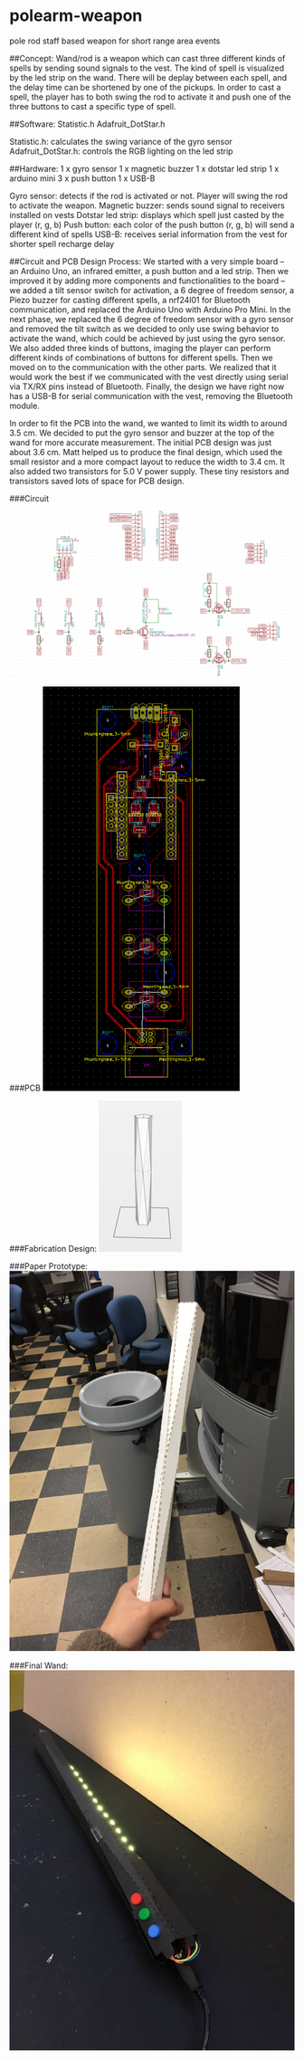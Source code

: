 # polearm-weapon
pole rod staff based weapon for short range area events

##Concept: 
Wand/rod is a weapon which can cast three different kinds of spells by sending sound signals to the vest. The kind of spell is visualized by the led strip on the wand. There will be deplay between each spell, and the delay time can be shortened by one of the pickups. In order to cast a spell, the player has to both swing the rod to activate it and push one of the three buttons to cast a specific type of spell. 

##Software: 
Statistic.h 
Adafruit_DotStar.h

Statistic.h: calculates the swing variance of the gyro sensor 
Adafruit_DotStar.h: controls the RGB lighting on the led strip 


##Hardware: 
1 x gyro sensor 
1 x magnetic buzzer
1 x dotstar led strip
1 x arduino mini
3 x push button
1 x USB-B

Gyro sensor: detects if the rod is activated or not. Player will swing the rod to activate the weapon.
Magnetic buzzer: sends sound signal to receivers installed on vests
Dotstar led strip: displays which spell just casted by the player (r, g, b)
Push button: each color of the push button (r, g, b) will send a different kind of spells
USB-B: receives serial information from the vest for shorter spell recharge delay

##Circuit and PCB Design Process: 
We started with a very simple board – an Arduino Uno, an infrared emitter, a push button and a led strip. Then we improved it by adding more components and functionalities to the board – we added a tilt sensor switch for activation, a 6 degree of freedom sensor, a Piezo buzzer for casting different spells, a nrf24l01 for Bluetooth communication, and replaced the Arduino Uno with Arduino Pro Mini. In the next phase, we replaced the 6 degree of freedom sensor with a gyro sensor and removed the tilt switch as we decided to only use swing behavior to activate the wand, which could be achieved by just using the gyro sensor. We also added three kinds of buttons, imaging the player can perform different kinds of combinations of buttons for different spells. Then we moved on to the communication with the other parts. We realized that it would work the best if we communicated with the vest directly using serial via TX/RX pins instead of Bluetooth. Finally, the design we have right now has a USB-B for serial communication with the vest, removing the Bluetooth module. 

In order to fit the PCB into the wand, we wanted to limit its width to around 3.5 cm. We decided to put the gyro sensor and buzzer at the top of the wand for more accurate measurement. The initial PCB design was just about 3.6 cm. Matt helped us to produce the final design, which used the small resistor and a more compact layout to reduce the width to 3.4 cm. It also added two transistors for 5.0 V power supply. These tiny resistors and transistors saved lots of space for PCB design.


###Circuit
![Circuit](https://github.com/moonbeaminteractive/polearm-weapon/blob/master/hardware/circuit.PNG)  

###PCB
![PCB](https://github.com/moonbeaminteractive/polearm-weapon/blob/master/hardware/PCB.PNG)  

###Fabrication Design: 
![Design](https://github.com/moonbeaminteractive/polearm-weapon/blob/master/Design/model.png)

###Paper Prototype:
![Paper](https://github.com/moonbeaminteractive/polearm-weapon/blob/master/Design/paperprototype.jpg)  

###Final Wand: 
![Wand](https://github.com/moonbeaminteractive/polearm-weapon/blob/master/Design/final.jpg)

